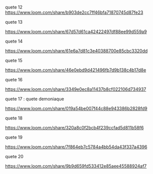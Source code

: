 quete 12
https://www.loom.com/share/b903de2cc7ff46bfa71870745d87fe23

quete 13 

https://www.loom.com/share/67d57d61ca42422497df88ee99d559a9

quete 14 

https://www.loom.com/share/61e6a7d81c3e40388700e85cbc3320dd

quete 15

https://www.loom.com/share/46e0ebd9d421496fb7d9b138c4b17d8e

quete 16

https://www.loom.com/share/3349e0ec8a11437b8cf022106d734937

quete 17 : quete demoniaque

https://www.loom.com/share/019a54be007f44c88e943386b2828fd9

quete 18

https://www.loom.com/share/320a8c0f2bcb4f239ccfad5d811b58f6

quete 19

https://www.loom.com/share/7f864eb7c5784a4bb54da43f337a4396

quete 20

https://www.loom.com/share/9b9d659fd533412e85aee45588924af7
